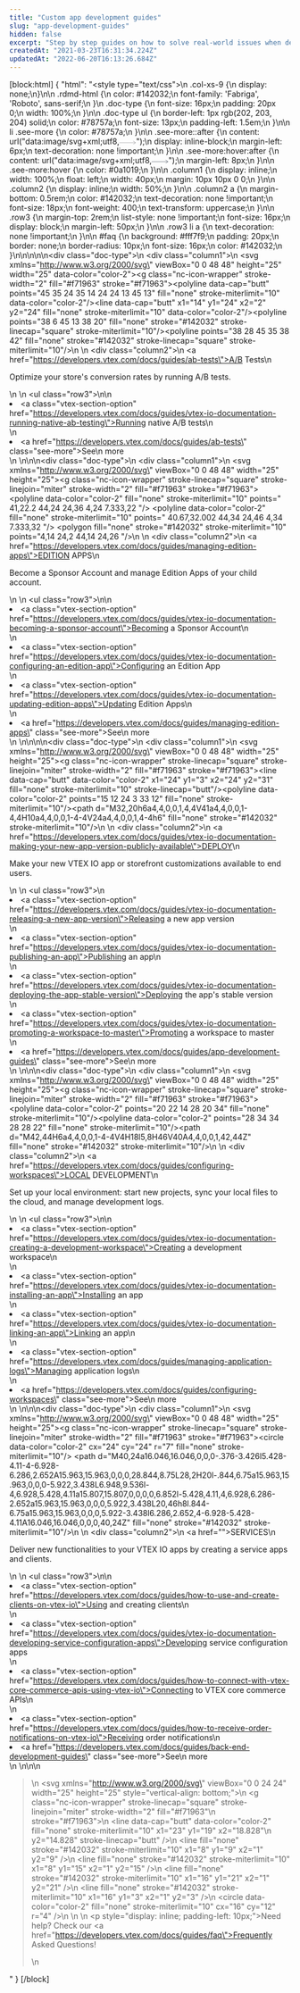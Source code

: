 ```yaml
---
title: "Custom app development guides"
slug: "app-development-guides"
hidden: false
excerpt: "Step by step guides on how to solve real-world issues when developing custom VTEX IO apps and back-end integrations."
createdAt: "2021-03-23T16:31:34.224Z"
updatedAt: "2022-06-20T16:13:26.684Z"
---
```

[block:html]
{
  "html": "<style type=\"text/css\">\n    .col-xs-9 {\n       display: none;\n}\n\n    .rdmd-html {\n        color: #142032;\n        font-family: 'Fabriga', 'Roboto', sans-serif;\n    }\n    .doc-type {\n        font-size: 16px;\n        padding: 20px 0;\n        width: 100%;\n    }\n\n    .doc-type ul {\n        border-left: 1px rgb(202, 203, 204) solid;\n        color: #78757a;\n        font-size: 13px;\n        padding-left: 1.5em;\n    }\n\n    li .see-more {\n        color: #78757a;\n    }\n\n    .see-more::after {\n        content: url(\"data:image/svg+xml;utf8,<svg xmlns='http://www.w3.org/2000/svg' width='30' height='14' viewBox='0 -8 59 14' fill='none'><path d='M0 7H57' stroke='rgb(120, 117, 122)'></path><path d='M49 1L57.5 7L49 13' stroke='rgb(120, 117, 122)'></path></svg>\");\n        display: inline-block;\n        margin-left: 6px;\n        text-decoration: none !important;\n    }\n\n    .see-more:hover:after {\n        content: url(\"data:image/svg+xml;utf8,<svg xmlns='http://www.w3.org/2000/svg' width='30' height='14' viewBox='0 -8 59 14' fill='none'><path d='M0 7H57' stroke='rgb(20, 32, 50)'></path><path d='M49 1L57.5 7L49 13' stroke='rgb(20, 32, 50)'></path></svg>\");\n        margin-left: 8px;\n    }\n\n    .see-more:hover {\n        color: #0a1019;\n    }\n\n    .column1 {\n        display: inline;\n        width: 100%;\n        float: left;\n        width: 40px;\n        margin: 10px 10px 0 0;\n    }\n\n    .column2 {\n        display: inline;\n        width: 50%;\n    }\n\n    .column2 a {\n        margin-bottom: 0.5rem;\n        color: #142032;\n        text-decoration: none !important;\n        font-size: 18px;\n        font-weight: 400;\n        text-transform: uppercase;\n    }\n\n    .row3 {\n        margin-top: 2rem;\n        list-style: none !important;\n        font-size: 16px;\n        display: block;\n        margin-left: 50px;\n    }\n\n    .row3 li a {\n        text-decoration: none !important;\n    }\n\n    #faq {\n        background: #fff7f9;\n        padding: 20px;\n        border: none;\n        border-radius: 10px;\n        font-size: 16px;\n        color: #142032;\n    }\n</style>\n\n\n\n<div class=\"doc-type\">\n    <div class=\"column1\">\n        <svg xmlns=\"http://www.w3.org/2000/svg\" viewBox=\"0 0 48 48\" height=\"25\" width=\"25\" data-color=\"color-2\"><title>separate</title><g class=\"nc-icon-wrapper\" stroke-width=\"2\" fill=\"#f71963\" stroke=\"#f71963\"><polyline data-cap=\"butt\" points=\"45 35 24 35 14 24 24 13 45 13\" fill=\"none\" stroke-miterlimit=\"10\" data-color=\"color-2\"/><line data-cap=\"butt\" x1=\"14\" y1=\"24\" x2=\"2\" y2=\"24\" fill=\"none\" stroke-miterlimit=\"10\" data-color=\"color-2\"/><polyline points=\"38 6 45 13 38 20\" fill=\"none\" stroke=\"#142032\" stroke-linecap=\"square\" stroke-miterlimit=\"10\"/><polyline points=\"38 28 45 35 38 42\" fill=\"none\" stroke=\"#142032\" stroke-linecap=\"square\" stroke-miterlimit=\"10\"/></g></svg>\n    </div>\n    <div class=\"column2\">\n        <a href=\"https://developers.vtex.com/docs/guides/ab-tests\">A/B Tests</a>\n        <p>Optimize your store's conversion rates by running A/B tests.</p>\n    </div>\n    <ul class=\"row3\">\n\n        <li><a class=\"vtex-section-option\" href=\"https://developers.vtex.com/docs/guides/vtex-io-documentation-running-native-ab-testing\">Running native A/B tests\n        </li>\n        <li><a href=\"https://developers.vtex.com/docs/guides/ab-tests\" class=\"see-more\">See\n                more</a></li>\n    </ul>\n</div>\n\n<div class=\"doc-type\">\n    <div class=\"column1\">\n        <svg xmlns=\"http://www.w3.org/2000/svg\" viewBox=\"0 0 48 48\" width=\"25\" height=\"25\"><title>stack</title><g class=\"nc-icon-wrapper\" stroke-linecap=\"square\" stroke-linejoin=\"miter\" stroke-width=\"2\" fill=\"#f71963\" stroke=\"#f71963\"><polyline data-color=\"color-2\" fill=\"none\" stroke-miterlimit=\"10\" points=\" 41,22.2 44,24 24,36 4,24 7.333,22 \"/> <polyline data-color=\"color-2\" fill=\"none\" stroke-miterlimit=\"10\" points=\" 40.67,32.002 44,34 24,46 4,34 7.333,32 \"/> <polygon fill=\"none\" stroke=\"#142032\" stroke-miterlimit=\"10\" points=\"4,14 24,2 44,14 24,26 \"/></g></svg>\n    </div>\n    <div class=\"column2\">\n        <a href=\"https://developers.vtex.com/docs/guides/managing-edition-apps\">EDITION APPS</a>\n        <p>Become a Sponsor Account and manage Edition Apps of your child account.</p>\n    </div>\n    <ul class=\"row3\">\n\n        <li><a class=\"vtex-section-option\" href=\"https://developers.vtex.com/docs/guides/vtex-io-documentation-becoming-a-sponsor-account\">Becoming a Sponsor Account\n        </li>\n        <li><a class=\"vtex-section-option\" href=\"https://developers.vtex.com/docs/guides/vtex-io-documentation-configuring-an-edition-app\">Configuring an Edition App</li>\n        <li><a class=\"vtex-section-option\" href=\"https://developers.vtex.com/docs/guides/vtex-io-documentation-updating-edition-apps\">Updating Edition Apps\n        </li>\n        <li><a href=\"https://developers.vtex.com/docs/guides/managing-edition-apps\" class=\"see-more\">See\n                more</a></li>\n    </ul>\n</div>\n\n\n<div class=\"doc-type\">\n    <div class=\"column1\">\n        <svg xmlns=\"http://www.w3.org/2000/svg\" viewBox=\"0 0 48 48\" width=\"25\" height=\"25\"><title>upload</title><g class=\"nc-icon-wrapper\" stroke-linecap=\"square\" stroke-linejoin=\"miter\" stroke-width=\"2\" fill=\"#f71963\" stroke=\"#f71963\"><line data-cap=\"butt\" data-color=\"color-2\" x1=\"24\" y1=\"3\" x2=\"24\" y2=\"31\" fill=\"none\" stroke-miterlimit=\"10\" stroke-linecap=\"butt\"/><polyline data-color=\"color-2\" points=\"15 12 24 3 33 12\" fill=\"none\" stroke-miterlimit=\"10\"/><path d=\"M32,20h6a4,4,0,0,1,4,4V41a4,4,0,0,1-4,4H10a4,4,0,0,1-4-4V24a4,4,0,0,1,4-4h6\" fill=\"none\" stroke=\"#142032\" stroke-miterlimit=\"10\"/></g></svg>\n    </div>\n    <div class=\"column2\">\n        <a href=\"https://developers.vtex.com/docs/guides/vtex-io-documentation-making-your-new-app-version-publicly-available\">DEPLOY</a>\n        <p>Make your new VTEX IO app or storefront customizations available to end users.</p>\n    </div>\n    <ul class=\"row3\">\n              <li><a class=\"vtex-section-option\" href=\"https://developers.vtex.com/docs/guides/vtex-io-documentation-releasing-a-new-app-version\">Releasing a new app version</li>\n        <li><a class=\"vtex-section-option\" href=\"https://developers.vtex.com/docs/guides/vtex-io-documentation-publishing-an-app\">Publishing an app\n        </li>\n          <li><a class=\"vtex-section-option\" href=\"https://developers.vtex.com/docs/guides/vtex-io-documentation-deploying-the-app-stable-version\">Deploying the app's stable version</li>\n                  <li><a class=\"vtex-section-option\" href=\"https://developers.vtex.com/docs/guides/vtex-io-documentation-promoting-a-workspace-to-master\">Promoting a workspace to master</li>\n        <li><a href=\"https://developers.vtex.com/docs/guides/app-development-guides\" class=\"see-more\">See\n                more</a></li>\n    </ul>\n</div>\n\n<div class=\"doc-type\">\n    <div class=\"column1\">\n        <svg xmlns=\"http://www.w3.org/2000/svg\" viewBox=\"0 0 48 48\" width=\"25\" height=\"25\"><title>folder dev</title><g class=\"nc-icon-wrapper\" stroke-linecap=\"square\" stroke-linejoin=\"miter\" stroke-width=\"2\" fill=\"#f71963\" stroke=\"#f71963\"><polyline data-color=\"color-2\" points=\"20 22 14 28 20 34\" fill=\"none\" stroke-miterlimit=\"10\"/><polyline data-color=\"color-2\" points=\"28 34 34 28 28 22\" fill=\"none\" stroke-miterlimit=\"10\"/><path d=\"M42,44H6a4,4,0,0,1-4-4V4H18l5,8H46V40A4,4,0,0,1,42,44Z\" fill=\"none\" stroke=\"#142032\" stroke-miterlimit=\"10\"/></g></svg>\n    </div>\n    <div class=\"column2\">\n        <a href=\"https://developers.vtex.com/docs/guides/configuring-workspaces\">LOCAL DEVELOPMENT</a>\n        <p>Set up your local environment: start new projects, sync your local files to the cloud, and manage development logs.</p>\n    </div>\n    <ul class=\"row3\">\n\n        <li><a class=\"vtex-section-option\" href=\"https://developers.vtex.com/docs/guides/vtex-io-documentation-creating-a-development-workspace\">Creating a development workspace\n        </li>\n        <li><a class=\"vtex-section-option\" href=\"https://developers.vtex.com/docs/guides/vtex-io-documentation-installing-an-app\">Installing an app</li>\n        <li><a class=\"vtex-section-option\" href=\"https://developers.vtex.com/docs/guides/vtex-io-documentation-linking-an-app\">Linking an app\n        </li>\n        <li><a class=\"vtex-section-option\" href=\"https://developers.vtex.com/docs/guides/managing-application-logs\">Managing application logs\n        </li>\n        <li><a href=\"https://developers.vtex.com/docs/guides/configuring-workspaces\" class=\"see-more\">See\n                more</a></li>\n    </ul>\n</div>\n\n<div class=\"doc-type\">\n    <div class=\"column1\">\n        <svg xmlns=\"http://www.w3.org/2000/svg\" viewBox=\"0 0 48 48\" width=\"25\" height=\"25\"><title>settings gear</title><g class=\"nc-icon-wrapper\" stroke-linecap=\"square\" stroke-linejoin=\"miter\" stroke-width=\"2\" fill=\"#f71963\" stroke=\"#f71963\"><circle data-color=\"color-2\" cx=\"24\" cy=\"24\" r=\"7\" fill=\"none\" stroke-miterlimit=\"10\"/> <path d=\"M40,24a16.046,16.046,0,0,0-.376-3.426l5.428-4.11-4-6.928-6.286,2.652A15.963,15.963,0,0,0,28.844,8.75L28,2H20l-.844,6.75a15.963,15.963,0,0,0-5.922,3.438L6.948,9.536l-4,6.928,5.428,4.11a15.807,15.807,0,0,0,0,6.852l-5.428,4.11,4,6.928,6.286-2.652a15.963,15.963,0,0,0,5.922,3.438L20,46h8l.844-6.75a15.963,15.963,0,0,0,5.922-3.438l6.286,2.652,4-6.928-5.428-4.11A16.046,16.046,0,0,0,40,24Z\" fill=\"none\" stroke=\"#142032\" stroke-miterlimit=\"10\"/></g></svg>\n    </div>\n    <div class=\"column2\">\n        <a href=\"\">SERVICES</a>\n        <p>Deliver new functionalities to your VTEX IO apps by creating a service apps and clients.</p>\n    </div>\n    <ul class=\"row3\">\n\n        <li><a class=\"vtex-section-option\" href=\"https://developers.vtex.com/docs/guides/how-to-use-and-create-clients-on-vtex-io\">Using and creating clients\n        </li>\n        <li><a class=\"vtex-section-option\" href=\"https://developers.vtex.com/docs/guides/vtex-io-documentation-developing-service-configuration-apps\">Developing service configuration apps</li>\n        <li><a class=\"vtex-section-option\" href=\"https://developers.vtex.com/docs/guides/how-to-connect-with-vtex-core-commerce-apis-using-vtex-io\">Connecting to VTEX core commerce APIs\n        </li>\n        <li><a class=\"vtex-section-option\" href=\"https://developers.vtex.com/docs/guides/how-to-receive-order-notifications-on-vtex-io\">Receiving order notifications\n        <li><a href=\"https://developers.vtex.com/docs/guides/back-end-development-guides\" class=\"see-more\">See\n                more</a></li>\n    </ul>\n</div>\n\n<blockquote id='faq'>\n    <svg xmlns=\"http://www.w3.org/2000/svg\" viewBox=\"0 0 24 24\" width=\"25\" height=\"25\" style=\"vertical-align: bottom;\">\n        <g class=\"nc-icon-wrapper\" stroke-linecap=\"square\" stroke-linejoin=\"miter\" stroke-width=\"2\" fill=\"#f71963\"\n            stroke=\"#f71963\">\n            <line data-cap=\"butt\" data-color=\"color-2\" fill=\"none\" stroke-miterlimit=\"10\" x1=\"23\" y1=\"19\" x2=\"18.828\"\n                y2=\"14.828\" stroke-linecap=\"butt\" />\n            <line fill=\"none\" stroke=\"#142032\" stroke-miterlimit=\"10\" x1=\"8\" y1=\"9\" x2=\"1\" y2=\"9\" />\n            <line fill=\"none\" stroke=\"#142032\" stroke-miterlimit=\"10\" x1=\"8\" y1=\"15\" x2=\"1\" y2=\"15\" />\n            <line fill=\"none\" stroke=\"#142032\" stroke-miterlimit=\"10\" x1=\"16\" y1=\"21\" x2=\"1\" y2=\"21\" />\n            <line fill=\"none\" stroke=\"#142032\" stroke-miterlimit=\"10\" x1=\"16\" y1=\"3\" x2=\"1\" y2=\"3\" />\n            <circle data-color=\"color-2\" fill=\"none\" stroke-miterlimit=\"10\" cx=\"16\" cy=\"12\" r=\"4\" />\n        </g>\n    </svg>\n    <p style=\"display: inline; padding-left: 10px;\">Need help? Check our <a href=\"https://developers.vtex.com/docs/guides/faq\">Frequently Asked Questions!</a></p>\n</blockquote>"
}
[/block]